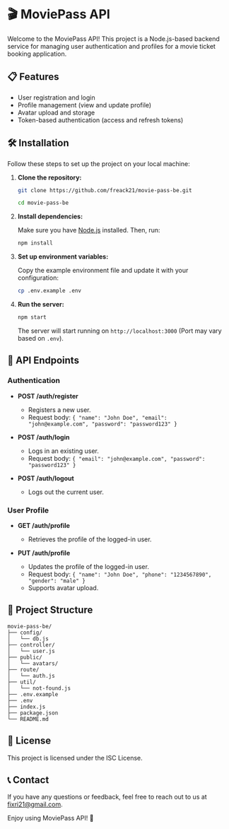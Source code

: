 # 🎬 MoviePass API

Welcome to the MoviePass API! This project is a Node.js-based backend service for managing user authentication and profiles for a movie ticket booking application.

## 📋 Features

- User registration and login
- Profile management (view and update profile)
- Avatar upload and storage
- Token-based authentication (access and refresh tokens)

## 🛠️ Installation

Follow these steps to set up the project on your local machine:

1. **Clone the repository:**

   ```bash
   git clone https://github.com/freack21/movie-pass-be.git
   ```

   ```bash
   cd movie-pass-be
   ```

2. **Install dependencies:**

   Make sure you have [Node.js](https://nodejs.org/) installed. Then, run:

   ```bash
   npm install
   ```

3. **Set up environment variables:**

   Copy the example environment file and update it with your configuration:

   ```bash
   cp .env.example .env
   ```

4. **Run the server:**

   ```bash
   npm start
   ```

   The server will start running on `http://localhost:3000` (Port may vary based on `.env`).

## 📄 API Endpoints

### Authentication

- **POST /auth/register**

  - Registers a new user.
  - Request body: `{ "name": "John Doe", "email": "john@example.com", "password": "password123" }`

- **POST /auth/login**

  - Logs in an existing user.
  - Request body: `{ "email": "john@example.com", "password": "password123" }`

- **POST /auth/logout**
  - Logs out the current user.

### User Profile

- **GET /auth/profile**

  - Retrieves the profile of the logged-in user.

- **PUT /auth/profile**
  - Updates the profile of the logged-in user.
  - Request body: `{ "name": "John Doe", "phone": "1234567890", "gender": "male" }`
  - Supports avatar upload.

## 📂 Project Structure

```
movie-pass-be/
├── config/
│   └── db.js
├── controller/
│   └── user.js
├── public/
│   └── avatars/
├── route/
│   └── auth.js
├── util/
│   └── not-found.js
├── .env.example
├── .env
├── index.js
├── package.json
└── README.md
```

## 📝 License

This project is licensed under the ISC License.

## 📞 Contact

If you have any questions or feedback, feel free to reach out to us at [fixri21@gmail.com](mailto:fixri21@gmail.com).

Enjoy using MoviePass API! 🎉
